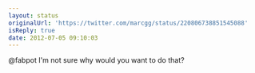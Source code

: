 ```yaml
---
layout: status
originalUrl: 'https://twitter.com/marcgg/status/220806738851545088'
isReply: true
date: 2012-07-05 09:10:03
---
```


@fabpot I'm not sure why would you want to do that?
